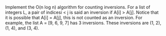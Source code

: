 Implement the O(n log n) algorithm for counting inversions. For a list of integers L, a pair of indicesi < j is said an inversion if A[i] > A[j]. Notice that it is possible that A[i] = A[j], this is not counted as an inversion. For example, the list A = [9, 6, 9, 7] has 3 inversions. These inversions are (1, 2), (1, 4), and (3, 4).
